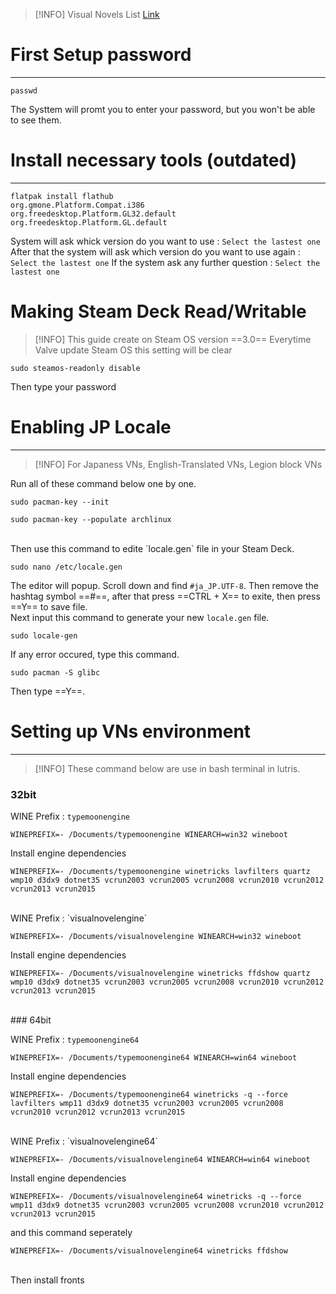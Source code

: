 >[!INFO]
> Visual Novels List [Link](Visual%20Novels%20List.md)


# First Setup password
----

```
passwd
```

The Systtem will promt you to enter your password, but you won't be able to see them.
<br>
# Install necessary tools (outdated)
----

``` 
flatpak install flathub
org.gmone.Platform.Compat.i386
org.freedesktop.Platform.GL32.default
org.freedesktop.Platform.GL.default
```

System will ask whick version do you want to use : `Select the lastest one`
After that the system will ask which version do you want to use again : `Select the lastest one`
If the system ask any further question : `Select the lastest one`
<br>
# Making Steam Deck Read/Writable

> [!INFO]
>This guide create on Steam OS version ==3.0==
>Everytime Valve update Steam OS this setting will be clear

```
sudo steamos-readonly disable
```

Then type your password
<br>
# Enabling JP Locale
----

>[!INFO]
>For Japaness VNs, English-Translated VNs, Legion block VNs

Run all of these command below one by one.

```
sudo pacman-key --init
```

```
sudo pacman-key --populate archlinux
```
<br>
Then use this command to edite `locale.gen` file in your Steam Deck.

```
sudo nano /etc/locale.gen
```

The editor will popup.
Scroll down and find `#ja_JP.UTF-8`.
Then remove the hashtag symbol ==#==, after that press ==CTRL + X== to exite, then press ==Y== to save file.
<br>
Next input this command to generate your new `locale.gen` file.

```
sudo locale-gen
```

If any error occured, type this command.

```
sudo pacman -S glibc
```

Then type ==Y==.
<br>
# Setting up VNs environment
----

>[!INFO]
>These command below are use in bash terminal in lutris.

### 32bit

WINE Prefix : `typemoonengine`

```
WINEPREFIX=- /Documents/typemoonengine WINEARCH=win32 wineboot
```

Install engine dependencies

```
WINEPREFIX=- /Documents/typemoonengine winetricks lavfilters quartz wmp10 d3dx9 dotnet35 vcrun2003 vcrun2005 vcrun2008 vcrun2010 vcrun2012 vcrun2013 vcrun2015
```
<br>
WINE Prefix : `visualnovelengine`

```
WINEPREFIX=- /Documents/visualnovelengine WINEARCH=win32 wineboot
```

Install engine dependencies

```
WINEPREFIX=- /Documents/visualnovelengine winetricks ffdshow quartz wmp10 d3dx9 dotnet35 vcrun2003 vcrun2005 vcrun2008 vcrun2010 vcrun2012 vcrun2013 vcrun2015
```
<br>
### 64bit 

WINE Prefix : `typemoonengine64`

```
WINEPREFIX=- /Documents/typemoonengine64 WINEARCH=win64 wineboot
```

Install engine dependencies

```
WINEPREFIX=- /Documents/typemoonengine64 winetricks -q --force lavfilters wmp11 d3dx9 dotnet35 vcrun2003 vcrun2005 vcrun2008 vcrun2010 vcrun2012 vcrun2013 vcrun2015
```
<br>
WINE Prefix : `visualnovelengine64`

```
WINEPREFIX=- /Documents/visualnovelengine64 WINEARCH=win64 wineboot
```

Install engine dependencies

```
WINEPREFIX=- /Documents/visualnovelengine64 winetricks -q --force wmp11 d3dx9 dotnet35 vcrun2003 vcrun2005 vcrun2008 vcrun2010 vcrun2012 vcrun2013 vcrun2015
```

and this command seperately

```
WINEPREFIX=- /Documents/visualnovelengine64 winetricks ffdshow
```
<br>
Then install fronts